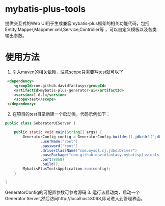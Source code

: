 # mybatis-plus-tools
 提供交互式的Web UI用于生成兼容mybatis-plus框架的相关功能代码，包括Entity,Mapper,Mappmer.xml,Service,Controller等
 ，可以自定义模板以及各类输出参数。
 
# 使用方法
1. 引入maven的相关依赖，注意scope只需要写test就可以了
~~~xml
 <dependency>
    <groupId>com.github.davidfantasy</groupId>
    <artifactId>mybatis-plus-generator-ui</artifactId>
    <version>1.0.1</version>
    <scope>test</scope>
 </dependency>
~~~
2. 在项目的test目录新建一个启动类，代码示例如下：
~~~java
public class GeberatorUIServer {

    public static void main(String[] args) {
        GeneratorConfig config = GeneratorConfig.builder().jdbcUrl("jdbc:mysql://192.168.1.211:3306/example")
                .userName("root")
                .password("root")
                .driverClassName("com.mysql.cj.jdbc.Driver")
                .basePackage("com.github.davidfantasy.mybatisplustools.example")
                .port(8068)
                .build();
        MybatisPlusToolsApplication.run(config);
    }

}
~~~
GeneratorConfig的可配置参数可参考源码
3. 运行该启动类，启动一个Generator Server,然后访问http://localhost:8068,即可进入到管理界面。